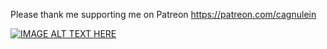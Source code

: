 Please thank me supporting me on Patreon https://patreon.com/cagnulein

[![IMAGE ALT TEXT HERE](https://img.youtube.com/vi/W8Iyuw1rlok/0.jpg)](https://www.youtube.com/watch?v=W8Iyuw1rlok)
